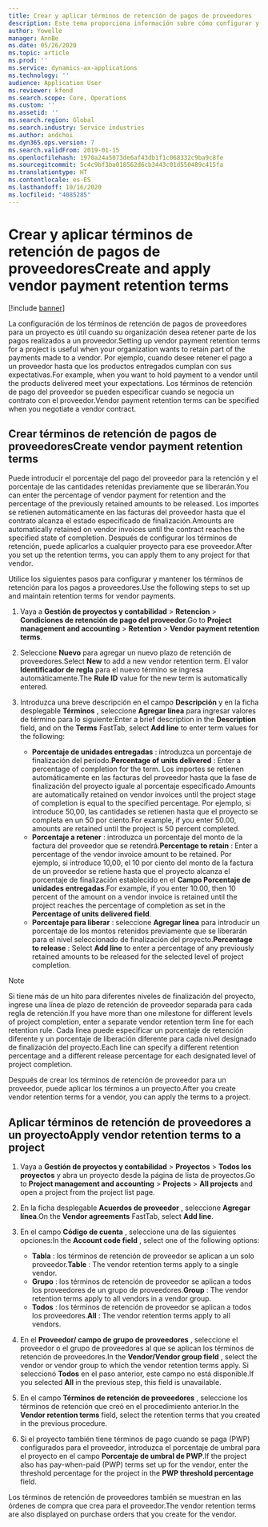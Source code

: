 ```yaml
---
title: Crear y aplicar términos de retención de pagos de proveedores
description: Este tema proporciona información sobre cómo configurar y mantener los términos de retención para los pagos a proveedores.
author: Yowelle
manager: AnnBe
ms.date: 05/26/2020
ms.topic: article
ms.prod: ''
ms.service: dynamics-ax-applications
ms.technology: ''
audience: Application User
ms.reviewer: kfend
ms.search.scope: Core, Operations
ms.custom: ''
ms.assetid: ''
ms.search.region: Global
ms.search.industry: Service industries
ms.author: andchoi
ms.dyn365.ops.version: 7
ms.search.validFrom: 2019-01-15
ms.openlocfilehash: 1970a24a5073de6af43db1f1c068332c9ba9c8fe
ms.sourcegitcommit: 5c4c9bf3ba018562d6cb3443c01d550489c415fa
ms.translationtype: HT
ms.contentlocale: es-ES
ms.lasthandoff: 10/16/2020
ms.locfileid: "4085285"
---
```

# <a name="create-and-apply-vendor-payment-retention-terms"></a><span data-ttu-id="68240-103">Crear y aplicar términos de retención de pagos de proveedores</span><span class="sxs-lookup"><span data-stu-id="68240-103">Create and apply vendor payment retention terms</span></span>

[!include [banner](../includes/banner.md)] 

<span data-ttu-id="68240-104">La configuración de los términos de retención de pagos de proveedores para un proyecto es útil cuando su organización desea retener parte de los pagos realizados a un proveedor.</span><span class="sxs-lookup"><span data-stu-id="68240-104">Setting up vendor payment retention terms for a project is useful when your organization wants to retain part of the payments made to a vendor.</span></span> <span data-ttu-id="68240-105">Por ejemplo, cuando desee retener el pago a un proveedor hasta que los productos entregados cumplan con sus expectativas.</span><span class="sxs-lookup"><span data-stu-id="68240-105">For example, when you want to hold payment to a vendor until the products delivered meet your expectations.</span></span> <span data-ttu-id="68240-106">Los términos de retención de pago del proveedor se pueden especificar cuando se negocia un contrato con el proveedor.</span><span class="sxs-lookup"><span data-stu-id="68240-106">Vendor payment retention terms can be specified when you negotiate a vendor contract.</span></span>

## <a name="create-vendor-payment-retention-terms"></a><span data-ttu-id="68240-107">Crear términos de retención de pagos de proveedores</span><span class="sxs-lookup"><span data-stu-id="68240-107">Create vendor payment retention terms</span></span>

<span data-ttu-id="68240-108">Puede introducir el porcentaje del pago del proveedor para la retención y el porcentaje de las cantidades retenidas previamente que se liberarán.</span><span class="sxs-lookup"><span data-stu-id="68240-108">You can enter the percentage of vendor payment for retention and the percentage of the previously retained amounts to be released.</span></span> <span data-ttu-id="68240-109">Los importes se retienen automáticamente en las facturas del proveedor hasta que el contrato alcanza el estado especificado de finalización.</span><span class="sxs-lookup"><span data-stu-id="68240-109">Amounts are automatically retained on vendor invoices until the contract reaches the specified state of completion.</span></span> <span data-ttu-id="68240-110">Después de configurar los términos de retención, puede aplicarlos a cualquier proyecto para ese proveedor.</span><span class="sxs-lookup"><span data-stu-id="68240-110">After you set up the retention terms, you can apply them to any project for that vendor.</span></span>

<span data-ttu-id="68240-111">Utilice los siguientes pasos para configurar y mantener los términos de retención para los pagos a proveedores.</span><span class="sxs-lookup"><span data-stu-id="68240-111">Use the following steps to set up and maintain retention terms for vendor payments.</span></span> 

1. <span data-ttu-id="68240-112">Vaya a **Gestión de proyectos y contabilidad** > **Retencion** > **Condiciones de retención de pago del proveedor**.</span><span class="sxs-lookup"><span data-stu-id="68240-112">Go to **Project management and accounting** > **Retention** > **Vendor payment retention terms**.</span></span>
2. <span data-ttu-id="68240-113">Seleccione **Nuevo** para agregar un nuevo plazo de retención de proveedores.</span><span class="sxs-lookup"><span data-stu-id="68240-113">Select **New** to add a new vendor retention term.</span></span> <span data-ttu-id="68240-114">El valor **Identificador de regla** para el nuevo término se ingresa automáticamente.</span><span class="sxs-lookup"><span data-stu-id="68240-114">The **Rule ID** value for the new term is automatically entered.</span></span> 
3. <span data-ttu-id="68240-115">Introduzca una breve descripción en el campo **Descripción** y en la ficha desplegable **Términos** , seleccione **Agregar línea** para ingresar valores de término para lo siguiente:</span><span class="sxs-lookup"><span data-stu-id="68240-115">Enter a brief description in the **Description** field, and on the **Terms** FastTab, select **Add line** to enter term values for the following:</span></span>

   - <span data-ttu-id="68240-116">**Porcentaje de unidades entregadas** : introduzca un porcentaje de finalización del período.</span><span class="sxs-lookup"><span data-stu-id="68240-116">**Percentage of units delivered** : Enter a percentage of completion for the term.</span></span> <span data-ttu-id="68240-117">Los importes se retienen automáticamente en las facturas del proveedor hasta que la fase de finalización del proyecto iguale al porcentaje especificado.</span><span class="sxs-lookup"><span data-stu-id="68240-117">Amounts are automatically retained on vendor invoices until the project stage of completion is equal to the specified percentage.</span></span> <span data-ttu-id="68240-118">Por ejemplo, si introduce 50,00, las cantidades se retienen hasta que el proyecto se completa en un 50 por ciento.</span><span class="sxs-lookup"><span data-stu-id="68240-118">For example, if you enter 50.00, amounts are retained until the project is 50 percent completed.</span></span>
   - <span data-ttu-id="68240-119">**Porcentaje a retener** : introduzca un porcentaje del monto de la factura del proveedor que se retendrá.</span><span class="sxs-lookup"><span data-stu-id="68240-119">**Percentage to retain** : Enter a percentage of the vendor invoice amount to be retained.</span></span> <span data-ttu-id="68240-120">Por ejemplo, si introduce 10,00, el 10 por ciento del monto de la factura de un proveedor se retiene hasta que el proyecto alcanza el porcentaje de finalización establecido en el **Campo Porcentaje de unidades entregadas**.</span><span class="sxs-lookup"><span data-stu-id="68240-120">For example, if you enter 10.00, then 10 percent of the amount on a vendor invoice is retained until the project reaches the percentage of completion as set in the **Percentage of units delivered field**.</span></span>
   - <span data-ttu-id="68240-121">**Porcentaje para liberar** : seleccione **Agregar línea** para introducir un porcentaje de los montos retenidos previamente que se liberarán para el nivel seleccionado de finalización del proyecto.</span><span class="sxs-lookup"><span data-stu-id="68240-121">**Percentage to release** : Select **Add line** to enter a percentage of any previously retained amounts to be released for the selected level of project completion.</span></span>

> [!NOTE]
> <span data-ttu-id="68240-122">Si tiene más de un hito para diferentes niveles de finalización del proyecto, ingrese una línea de plazo de retención de proveedor separada para cada regla de retención.</span><span class="sxs-lookup"><span data-stu-id="68240-122">If you have more than one milestone for different levels of project completion, enter a separate vendor retention term line for each retention rule.</span></span> <span data-ttu-id="68240-123">Cada línea puede especificar un porcentaje de retención diferente y un porcentaje de liberación diferente para cada nivel designado de finalización del proyecto.</span><span class="sxs-lookup"><span data-stu-id="68240-123">Each line can specify a different retention percentage and a different release percentage for each designated level of project completion.</span></span>

<span data-ttu-id="68240-124">Después de crear los términos de retención de proveedor para un proveedor, puede aplicar los términos a un proyecto.</span><span class="sxs-lookup"><span data-stu-id="68240-124">After you create vendor retention terms for a vendor, you can apply the terms to a project.</span></span>

## <a name="apply-vendor-retention-terms-to-a-project"></a><span data-ttu-id="68240-125">Aplicar términos de retención de proveedores a un proyecto</span><span class="sxs-lookup"><span data-stu-id="68240-125">Apply vendor retention terms to a project</span></span>

1. <span data-ttu-id="68240-126">Vaya a **Gestión de proyectos y contabilidad** > **Proyectos** > **Todos los proyectos** y abra un proyecto desde la página de lista de proyectos.</span><span class="sxs-lookup"><span data-stu-id="68240-126">Go to **Project management and accounting** > **Projects** > **All projects** and open a project from the project list page.</span></span>
2. <span data-ttu-id="68240-127">En la ficha desplegable **Acuerdos de proveedor** , seleccione **Agregar línea**.</span><span class="sxs-lookup"><span data-stu-id="68240-127">On the **Vendor agreements** FastTab, select **Add line**.</span></span>
3. <span data-ttu-id="68240-128">En el campo **Código de cuenta** , seleccione una de las siguientes opciones:</span><span class="sxs-lookup"><span data-stu-id="68240-128">In the **Account code field** , select one of the following options:</span></span> 

   - <span data-ttu-id="68240-129">**Tabla** : los términos de retención de proveedor se aplican a un solo proveedor.</span><span class="sxs-lookup"><span data-stu-id="68240-129">**Table** : The vendor retention terms apply to a single vendor.</span></span>
   - <span data-ttu-id="68240-130">**Grupo** : los términos de retención de proveedor se aplican a todos los proveedores de un grupo de proveedores.</span><span class="sxs-lookup"><span data-stu-id="68240-130">**Group** : The vendor retention terms apply to all vendors in a vendor group.</span></span>
   - <span data-ttu-id="68240-131">**Todos** : los términos de retención de proveedor se aplican a todos los proveedores.</span><span class="sxs-lookup"><span data-stu-id="68240-131">**All** : The vendor retention terms apply to all vendors.</span></span>

4. <span data-ttu-id="68240-132">En el **Proveedor/ campo de grupo de proveedores** , seleccione el proveedor o el grupo de proveedores al que se aplican los términos de retención de proveedores.</span><span class="sxs-lookup"><span data-stu-id="68240-132">In the **Vendor/Vendor group field** , select the vendor or vendor group to which the vendor retention terms apply.</span></span> <span data-ttu-id="68240-133">Si seleccionó **Todos** en el paso anterior, este campo no está disponible.</span><span class="sxs-lookup"><span data-stu-id="68240-133">If you selected **All** in the previous step, this field is unavailable.</span></span>
5. <span data-ttu-id="68240-134">En el campo **Términos de retención de proveedores** , seleccione los términos de retención que creó en el procedimiento anterior.</span><span class="sxs-lookup"><span data-stu-id="68240-134">In the **Vendor retention terms** field, select the retention terms that you created in the previous procedure.</span></span>
6. <span data-ttu-id="68240-135">Si el proyecto también tiene términos de pago cuando se paga (PWP) configurados para el proveedor, introduzca el porcentaje de umbral para el proyecto en el campo **Porcentaje de umbral de PWP**.</span><span class="sxs-lookup"><span data-stu-id="68240-135">If the project also has pay-when-paid (PWP) terms set up for the vendor, enter the threshold percentage for the project in the **PWP threshold percentage** field.</span></span>

<span data-ttu-id="68240-136">Los términos de retención de proveedores también se muestran en las órdenes de compra que crea para el proveedor.</span><span class="sxs-lookup"><span data-stu-id="68240-136">The vendor retention terms are also displayed on purchase orders that you create for the vendor.</span></span>
